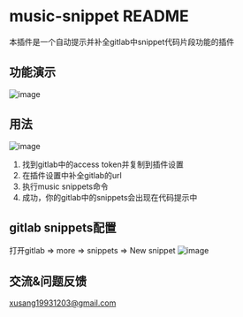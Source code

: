 # music-snippet README

本插件是一个自动提示并补全gitlab中snippet代码片段功能的插件

## 功能演示
![image](https://p5.music.126.net/obj/wo3DlcOGw6DClTvDisK1/11482732564/d04b/4f94/3b85/ef6803941175b51c81f5b0f457f35ff1.gif)


## 用法

![image](https://p6.music.126.net/obj/wo3DlcOGw6DClTvDisK1/11482691952/8276/8a64/ca8c/9e37fa99aa17985f8be5abe79aab944a.png)
1. 找到gitlab中的access token并复制到插件设置
2. 在插件设置中补全gitlab的url
3. 执行music snippets命令
4. 成功，你的gitlab中的snippets会出现在代码提示中


## gitlab snippets配置

打开gitlab => more => snippets => New snippet
![image](https://p5.music.126.net/obj/wo3DlcOGw6DClTvDisK1/11482602734/2273/9e85/0595/03529a28be10e13aa668eef411e86324.png)

## 交流&问题反馈

xusang19931203@gmail.com


